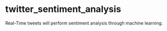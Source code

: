 # twitter_sentiment_analysis
Real-Time tweets will perform sentiment analysis through machine learning.
